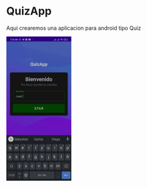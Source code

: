 # QuizApp
Aqui crearemos una aplicacion para android tipo Quiz 

<img align="center" height="380"  src="https://github.com/JuanSebastian07/QuizApp/blob/main/Screenshots/QuizApp.gif" >

